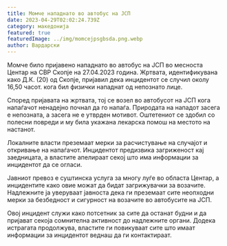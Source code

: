```yaml
---
title: Момче нападнато во автобус на ЈСП
date: 2023-04-29T02:02:24.739Z
category: македонија
featured: true
featuredImage: ../img/momcejpsgbsda.png.webp
author: Вардарски
---
```


Момче било пријавено нападнато во автобус на ЈСП во месноста Центар на СВР Скопје на 27.04.2023 година. Жртвата, идентификувана како Д.К. (20) од Скопје, пријавил дека инцидентот се случил околу 16,50 часот. кога бил физички нападнат од непознато лице.

Според пријавата на жртвата, тој се возел во автобусот на ЈСП кога напаѓачот ненадејно почнал да го напаѓа. Природата на нападот засега е непозната, а засега не е утврден мотивот. Оштетениот се здобил со полесни повреди и му била укажана лекарска помош на местото на настанот.

Локалните власти преземаат мерки за расчистување на случајот и откривање на напаѓачот. Инцидентот предизвика загриженост кај заедницата, а властите апелираат секој што има информации за инцидентот да се огласи.

Јавниот превоз е суштинска услуга за многу луѓе во областа Центар, а инцидентите како овие можат да бидат загрижувачки за возачите. Надлежните ја уверуваат јавноста дека ги преземаат сите неопходни мерки за безбедност и сигурност на возачите во автобусите на ЈСП.

Овој инцидент служи како потсетник за сите да останат будни и да пријават секоја сомнителна активност до надлежните органи. Додека истрагата продолжува, властите ги повикуваат сите што имаат информации за инцидентот веднаш да ги контактираат.
